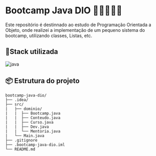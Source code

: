 # Bootcamp Java DIO 👨‍⚖️👨‍💻✨
Este repositório é destinnado ao estudo de Programação Orientada a Objeto, onde realizei a implementação de um pequeno sistema do bootcamp, utilizando classes, Listas, etc.

## 📍Stack utilizada

<div>
  <img align="inline_block" alt="java" src="https://img.shields.io/badge/Java-ED8B00?style=for-the-badge&logo=openjdk&logoColor=white"/>
</div>

## 📦 Estrutura do projeto
````
bootcamp-java-dio/
├── .idea/                                
├── src/                               
|   ├── dominio/
|   |  ├── Bootcamp.java
|   |  ├── Conteudo.java
|   |  ├── Curso.java
|   |  ├── Dev.java
|   |  └── Mentoria.java
|   └── Main.java
├── .gitignore
├── .bootcamp-java-dio.iml
└── README.md
````


